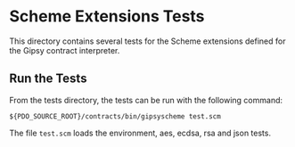 <!---
Licensed under Creative Commons Attribution 4.0 International License
https://creativecommons.org/licenses/by/4.0/
--->

# Scheme Extensions Tests #

This directory contains several tests for the Scheme extensions defined
for the Gipsy contract interpreter.

## Run the Tests ##

From the tests directory, the tests can be run with the following
command:

`${PDO_SOURCE_ROOT}/contracts/bin/gipsyscheme test.scm`

The file `test.scm` loads the environment, aes, ecdsa, rsa and json tests.
